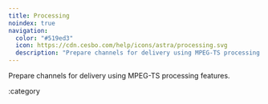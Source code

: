 ```yaml
---
title: Processing
noindex: true
navigation:
  color: "#519ed3"
  icon: https://cdn.cesbo.com/help/icons/astra/processing.svg
  description: "Prepare channels for delivery using MPEG-TS processing features"
---
```


Prepare channels for delivery using MPEG-TS processing features.

:category
